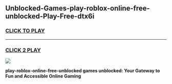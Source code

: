 
## Unblocked-Games-play-roblox-online-free-unblocked-Play-Free-dtx6i
<h3>
<a href="https://premium76.site?title=play-roblox-online-free-unblocked&ref=20M">CLICK TO PLAY</a></h3>
<hr>

<h3>
<a href="https://premium76.site?title=play-roblox-online-free-unblocked&ref=20M">CLICK 2 PLAY</a>
  
</h3>

<a href="https://premium76.site?title=play-roblox-online-free-unblocked&ref=19M"><img src="https://clearcache.store/games.png"></a>


**play-roblox-online-free-unblocked games unblocked: Your Gateway to Fun and Accessible Online Gaming**
